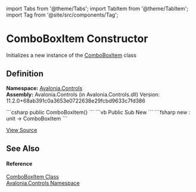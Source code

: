 import Tabs from '@theme/Tabs'; 
import TabItem from '@theme/TabItem'; 
import Tag from '@site/src/components/Tag'; 

# ComboBoxItem Constructor


Initializes a new instance of the <a href="T_Avalonia_Controls_ComboBoxItem">ComboBoxItem</a> class



## Definition
**Namespace:** <a href="N_Avalonia_Controls">Avalonia.Controls</a>  
**Assembly:** Avalonia.Controls (in Avalonia.Controls.dll) Version: 11.2.0+68ab391c0a3653e0722638e29fcbd9633c7fd386

<Tabs groupId="api-code-preview">
<TabItem value="csharp" label="C#">
```csharp
public ComboBoxItem()
```
</TabItem>
<TabItem value="vb" label="VB">
```vb
Public Sub New
```
</TabItem>
<TabItem value="fsharp" label="F#">
```fsharp
new : unit -> ComboBoxItem
```
</TabItem>
</Tabs>



<a href="https://github.com/AvaloniaUI/Avalonia/tree/master/srcAvalonia.Controls/ComboBoxItem.cs#L12" title="View the source code">View Source</a>



## See Also


#### Reference
<a href="T_Avalonia_Controls_ComboBoxItem">ComboBoxItem Class</a>  
<a href="N_Avalonia_Controls">Avalonia.Controls Namespace</a>  
